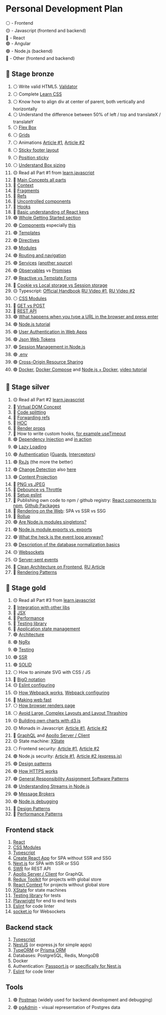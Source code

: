 # Personal Development Plan

⚪️ - Frontend  
🟡 - Javascript (frontend and backend)  
🔵 - React  
🟣 - Angular  
🟢 - Node.js (backend)  
🔴 - Other (frontend and backend)

## 🥉 Stage bronze 

1. ⚪️ Write valid HTML5. [Validator](https://validator.w3.org/)
2. ⚪️ Complete [Learn CSS](https://web.dev/learn/css/)
3. ⚪️ Know how to align div at center of parent, both vertically and horizontally
4. ⚪️ Understand the difference between 50% of left / top and translateX / translateY
5. ⚪️ [Flex Box](https://css-tricks.com/snippets/css/a-guide-to-flexbox/)
6. ⚪️ [Grids](https://css-tricks.com/snippets/css/complete-guide-grid/)
7. ⚪️ Animations [Article #1](https://developer.mozilla.org/en-US/docs/Web/CSS/CSS_Animations/Using_CSS_animations), [Article #2](https://thoughtbot.com/blog/css-animation-for-beginners)
8. ⚪️ [Sticky footer layout](https://developer.mozilla.org/en-US/docs/Web/CSS/Layout_cookbook/Sticky_footers)
9. ⚪️ [Position sticky](https://medium.com/web-standards/sticky-bc7ff7088693)
10. ⚪️ [Understand Box sizing](https://developer.mozilla.org/en-US/docs/Web/CSS/box-sizing)
11. 🟡 Read all Part #1 from [learn.javascript](https://learn.javascript.ru/)
12. 🔵 [Main Concepts all parts](https://reactjs.org/docs/hello-world.html)
13. 🔵 [Context](https://reactjs.org/docs/context.html)
14. 🔵 [Fragments](https://reactjs.org/docs/fragments.html)
15. 🔵 [Refs](https://reactjs.org/docs/refs-and-the-dom.html)
16. 🔵 [Uncontrolled components](https://reactjs.org/docs/uncontrolled-components.html)
17. 🔵 [Hooks](https://reactjs.org/docs/hooks-intro.html)
18. 🔵 [Basic understanding of React keys](https://twitter.com/dan_abramov/status/1415280176984907776)
19. 🟣 [Whole Getting Started section](https://angular.io/guide/what-is-angular)
20. 🟣 [Components](https://angular.io/guide/component-overview) especially [this](https://angular.io/guide/lifecycle-hooks)
21. 🟣 [Templates](https://angular.io/guide/template-overview)
22. 🟣 [Directives](https://angular.io/guide/built-in-directives)
23. 🟣 [Modules](https://angular.io/guide/architecture-modules)
24. 🟣 [Routing and navigation](https://angular.io/guide/routing-overview)
25. 🟣 [Services](https://angular.io/tutorial/tour-of-heroes/toh-pt4#why-services) [(another source)](https://www.javatpoint.com/what-is-an-angular-service)
26. 🟣 [Observables](https://angular.io/guide/observables) vs [Promises](https://www.infragistics.com/community/blogs/b/infragistics/posts/angular-observable-vs-angular-promise)
27. 🟣 [Reactive vs Template Forms](https://blog.angular-university.io/introduction-to-angular-2-forms-template-driven-vs-model-driven/)
28. 🔴 [Cookie vs Local storage vs Session storage](https://dev.to/sidbhanushali/cookies-vs-session-vs-local-storage-22ja)
29. 🟡 Typescript: [Official Handbook](https://www.typescriptlang.org/docs/handbook/2/basic-types.html) [RU Video #1](https://www.youtube.com/watch?v=nyIpDs2DJ_c), [RU Video #2](https://www.youtube.com/watch?v=7NU6K4170As)
30. ⚪️ [CSS Modules](https://github.com/css-modules/css-modules)
31. 🔴 [GET vs POST](https://javascript.plainenglish.io/get-vs-post-are-you-confident-about-the-differences-189562fac0a7)
32. 🔴 [REST API](https://restfulapi.net/)
33. 🟢 [What happens when you type a URL in the browser and press enter](https://medium.com/@maneesha.wijesinghe1/what-happens-when-you-type-an-url-in-the-browser-and-press-enter-bb0aa2449c1a)
34. 🟢 [Node.js tutorial](https://nodejs.dev/learn/introduction-to-nodejs)
35. 🟢 [User Authentication in Web Apps](https://www.youtube.com/watch?v=F-sFp_AvHc8&ab_channel=freeCodeCamp.org)
36. 🟢 [Json Web Tokens](https://www.youtube.com/watch?v=vQldMjSJ6-w&t=1s&ab_channel=JavaScript.Ninja)
37. 🟢 [Session Management in Node.js](https://developer.okta.com/blog/2021/06/07/session-mgmt-node)
38. 🟢 [.env](https://github.com/motdotla/dotenv)
39. 🟢 [Cross-Origin Resource Sharing](https://developer.mozilla.org/en-US/docs/Web/HTTP/CORS)
40. 🟢 [Docker](https://www.docker.com/), [Docker Compose](https://docs.docker.com/compose/) and [Node.js + Docker](https://nodejs.org/en/docs/guides/nodejs-docker-webapp/), [video tutorial](https://www.youtube.com/watch?v=v_GbcTpMTLE&list=PLvTBThJr861x2qFBVwOlqIrbaft-Im-0u&ab_channel=JavaScript.Ninja)

## 🥈 Stage silver

1. 🟡 Read all Part #2 [learn.javascript](https://learn.javascript.ru/)
2. 🔵 [Virtual DOM Concept](https://reactjs.org/docs/faq-internals.html)
3. 🔵 [Code splitting](https://reactjs.org/docs/code-splitting.html)
4. 🔵 [Forwarding refs](https://reactjs.org/docs/forwarding-refs.html)
5. 🔵 [HOC](https://reactjs.org/docs/higher-order-components.html)
6. 🔵 [Render props](https://reactjs.org/docs/render-props.html)
7. 🔵 How to write custom hooks, [for example useTimeout](https://usehooks-typescript.com/react-hook/use-timeout)
8. 🟣 [Dependency Injection](https://angular.io/guide/dependency-injection-overview) and [in action](https://angular.io/guide/dependency-injection-in-action)
9. 🟣 [Lazy Loading](https://angular.io/guide/lazy-loading-ngmodules)
10. 🟣 [Authentication](https://www.bezkoder.com/angular-14-jwt-auth/) ([Guards](https://codeburst.io/understanding-angular-guards-347b452e1892), [Interceptors](https://www.knowledgehut.com/blog/web-development/using-interceptor-in-angular))
11. 🟣 [RxJs](https://www.learnrxjs.io/) (the more the better)
12. 🟣 [Change Detection](https://angular.io/guide/change-detection) also [here](https://blog.angular-university.io/how-does-angular-2-change-detection-really-work/)
13. 🟣 [Content Projection](https://angular.io/guide/content-projection)
14. 🔴 [PNG vs JPEG](https://web.dev/choose-the-right-image-format/)
15. 🔴 [Debounce vs Throttle](https://css-tricks.com/debouncing-throttling-explained-examples/)
16. 🔴 [Setup eslint](https://eslint.org/docs/user-guide/getting-started)
17. 🔴 Publishing own code to npm / github registry: [React components to npm](https://blog.logrocket.com/the-complete-guide-to-publishing-a-react-package-to-npm/), [Github Packages](https://docs.github.com/en/packages/learn-github-packages/introduction-to-github-packages)
18. 🔴 [Rendering on the Web](https://developers.google.com/web/updates/2019/02/rendering-on-the-web): SPA vs SSR vs SSG
19. 🔴 [Rollup](https://rollupjs.org/guide/en/)
20. 🟢 [Are Node.js modules singletons?](https://medium.com/@lazlojuly/are-node-js-modules-singletons-764ae97519af)
21. 🟢 [Node.js module.exports vs. exports](https://medium.com/free-code-camp/node-js-module-exports-vs-exports-ec7e254d63ac)
22. 🟢 [What the heck is the event loop anyway?](https://www.youtube.com/watch?v=8aGhZQkoFbQ&ab_channel=JSConf)
23. 🟢 [Description of the database normalization basics](https://docs.microsoft.com/en-us/office/troubleshoot/access/database-normalization-description)
24. 🟡 [Websockets](https://learn.javascript.ru/websocket)
25. 🟡 [Server-sent events](https://learn.javascript.ru/server-sent-events)
26. 🔵 [Clean Architecture on Frontend](https://dev.to/bespoyasov/clean-architecture-on-frontend-4311), [RU Article](https://bespoyasov.ru/blog/clean-architecture-on-frontend/)
27. 🔴 [Rendering Patterns]((https://www.patterns.dev/posts/))

## 🥇 Stage gold

1. 🟡 Read all Part #3 from [learn.javascript](https://learn.javascript.ru/)
2. 🔵 [Integration with other libs](https://reactjs.org/docs/integrating-with-other-libraries.html)
3. 🔵 [JSX](https://reactjs.org/docs/jsx-in-depth.html)
4. 🔵 [Performance](https://reactjs.org/docs/optimizing-performance.html)
5. 🔵 [Testing library](https://testing-library.com/docs/react-testing-library/intro/)
6. 🔵 [Application state management](https://kentcdodds.com/blog/application-state-management-with-react)
7. 🟣 [Architecture](https://dev-academy.com/angular-architecture-best-practices/)
8. 🟣 [NgRx](https://ngrx.io/docs)
9. 🟣 [Testing](https://testing-angular.com/introduction/#introduction)
10. 🟣 [SSR](https://angular.io/guide/universal)
11. 🟢 [SOLID](https://habr.com/ru/company/productivity_inside/blog/505430/)
12. ⚪️ How to animate SVG with CSS / JS
13. 🔴 [BigO notation](https://dou.ua/lenta/articles/what-you-should-know-about-algorithms/)
14. 🟡 [Eslint configuring](https://eslint.org/docs/user-guide/configuring/)
15. 🟡 [How Webpack works](https://webpack.js.org/concepts/), [Webpack configuring](https://webpack.js.org/configuration/)
16. 🔴 [Making web fast](https://web.dev/fast/)
17. ⚪️ [How browser renders page](https://medium.com/jspoint/how-the-browser-renders-a-web-page-dom-cssom-and-rendering-df10531c9969)
18. ⚪️ [Avoid Large, Complex Layouts and Layout Thrashing](https://developers.google.com/web/fundamentals/performance/rendering/avoid-large-complex-layouts-and-layout-thrashing)
19. 🟡 [Building own charts with d3.js](https://observablehq.com/@d3/learn-d3)
20. 🟡 Monads in Javascript: [Article #1](https://dev.to/rgeraldporter/building-expressive-monads-in-javascript-introduction-23b), [Article #2](https://jrsinclair.com/articles/2016/marvellously-mysterious-javascript-maybe-monad/)
21. 🔴 [GraphQL](https://graphql.org/) and [Apollo Server / Client](https://www.apollographql.com/)
22. 🟡 State machine: [XState](https://xstate.js.org/)
23. ⚪️ Frontend security: [Article #1](https://www.shopify.com/partners/blog/website-security), [Article #2](https://medium.com/@baphemot/understanding-react-frontend-security-4963d35feea7)
24. 🟢 Node.js security: [Article #1](https://blog.sqreen.com/nodejs-security-best-practices/), [Article #2 (express.js)](https://expressjs.com/en/advanced/best-practice-security.html)
25. 🟢 [Design patterns](https://refactoring.guru/ru/design-patterns)
26. 🟢 [How HTTPS works](https://howhttps.works/)
27. 🟢 [General Responsibility Assignment Software Patterns](https://www.youtube.com/watch?v=ExauFjYV_lQ&ab_channel=TimurShemsedinov)
28. 🟢 [Understanding Streams in Node.js](https://nodesource.com/blog/understanding-streams-in-nodejs/)
29. 🟢 [Message Brokers](https://tsh.io/blog/message-broker/)
30. 🟢 [Node.js debugging](https://nodejs.org/en/docs/guides/debugging-getting-started/)
31. 🔴 [Design Patterns](https://www.patterns.dev/posts/)
32. 🔴 [Performance Patterns](https://www.patterns.dev/posts/)

## Frontend stack

1. [React](https://reactjs.org/)
2. [CSS Modules](https://github.com/css-modules/css-modules)
3. [Typescript](https://www.typescriptlang.org/)
4. [Create React App](https://github.com/facebook/create-react-app) for SPA without SSR and SSG
5. [Next.js](https://nextjs.org/) for SPA with SSR or SSG
6. [SWR](https://swr.vercel.app/) for REST API
7. [Apollo Server / Client](https://www.apollographql.com/) for GraphQL
8. [Redux Toolkit](https://redux-toolkit.js.org/) for projects with global store
9. [React Context](https://reactjs.org/docs/context.html) for projects without global store
10. [XState](https://xstate.js.org/) for state machines
11. [Testing library](https://testing-library.com/docs/react-testing-library/intro/) for tests
12. [Playwright](https://playwright.dev/) for end to end tests
13. [Eslint](https://eslint.org/) for code linter
14. [socket.io](https://socket.io/) for Websockets

## Backend stack

1. [Typescript](https://www.typescriptlang.org/)
2. [NestJS](https://nestjs.com/) (or express.js for simple apps)
3. [TypeORM](https://typeorm.io/) or [Prisma ORM](https://www.prisma.io/)
4. Databases: PostgreSQL, Redis, MongoDB
5. Docker
6. Authentication: [Passport.js](http://www.passportjs.org/) or [specifically for Nest.js](https://docs.nestjs.com/security/authentication)
7. [Eslint](https://eslint.org/) for code linter

## Tools
1. 🟢 [Postman](https://www.postman.com/) (widely used for backend development and debugging)
2. 🟢 [pgAdmin](https://www.pgadmin.org/) - visual representation of Postgres data
